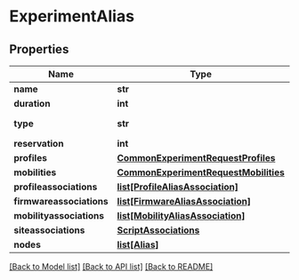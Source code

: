 # ExperimentAlias

## Properties
Name | Type | Description | Notes
------------ | ------------- | ------------- | -------------
**name** | **str** |  | [optional] 
**duration** | **int** |  | [optional] 
**type** | **str** |  | [default to 'alias']
**reservation** | **int** |  | [optional] 
**profiles** | [**CommonExperimentRequestProfiles**](CommonExperimentRequestProfiles.md) |  | [optional] 
**mobilities** | [**CommonExperimentRequestMobilities**](CommonExperimentRequestMobilities.md) |  | [optional] 
**profileassociations** | [**list[ProfileAliasAssociation]**](ProfileAliasAssociation.md) |  | [optional] 
**firmwareassociations** | [**list[FirmwareAliasAssociation]**](FirmwareAliasAssociation.md) |  | [optional] 
**mobilityassociations** | [**list[MobilityAliasAssociation]**](MobilityAliasAssociation.md) |  | [optional] 
**siteassociations** | [**ScriptAssociations**](ScriptAssociations.md) |  | [optional] 
**nodes** | [**list[Alias]**](Alias.md) |  | [optional] 

[[Back to Model list]](../README.md#documentation-for-models) [[Back to API list]](../README.md#documentation-for-api-endpoints) [[Back to README]](../README.md)


